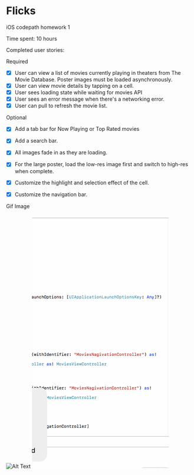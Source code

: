 # Flicks

iOS codepath homework 1

Time spent: 10 hours

Completed user stories:

Required
- [x] User can view a list of movies currently playing in theaters from The Movie Database. Poster images must be loaded asynchronously.
- [x] User can view movie details by tapping on a cell.
- [x] User sees loading state while waiting for movies API
- [x] User sees an error message when there's a networking error. 
- [x] User can pull to refresh the movie list.

Optional

- [x] Add a tab bar for Now Playing or Top Rated movies
- [x] Add a search bar.
- [x] All images fade in as they are loading.
- [x] For the large poster, load the low-res image first and switch to high-res when complete.
- [x] Customize the highlight and selection effect of the cell.
- [x] Customize the navigation bar.


Gif Image

![Alt Text](flicks1.gif)
![Alt Text](nonetwork.gif)
